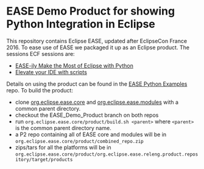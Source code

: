 EASE Demo Product for showing Python Integration in Eclipse
==============================================================

This repository contains Eclipse EASE, updated after EclipseCon France 2016. To ease use of EASE we packaged it up as an Eclipse product. The sessions ECF sessions are:

 - [EASE-ily Make the Most of Eclipse with Python](https://www.eclipsecon.org/france2016/session/ease-ily-make-most-eclipse-python)
 - [Elevate your IDE with scripts](https://www.eclipsecon.org/france2016/session/elevate-your-ide-scripts)

Details on using the product can be found in the [EASE Python Examples](https://github.com/jonahkichwacoders/EASE-Python-Examples) repo. To build the product:

 - clone [org.eclipse.ease.core](https://github.com/jonahkichwacoders/org.eclipse.ease.core) and [org.eclipse.ease.modules](https://github.com/jonahkichwacoders/org.eclipse.ease.modules) with a common parent directory.
 - checkout the EASE_Demo_Product branch on both repos
 - run `org.eclipse.ease.core/product/build.sh <parent>` where `<parent>` is the common parent directory name.
 - a P2 repo containing all of EASE core and modules will be in `org.eclipse.ease.core/product/combined_repo.zip`
 - zips/tars for all the platforms will be in `org.eclipse.ease.core/product/org.eclipse.ease.releng.product.repository/target/products`

